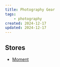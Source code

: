 ```yaml
---
title: Photography Gear
tags:
	- photography
created: 2024-12-17
updated: 2024-12-17
---
```



## Stores

- [Moment](https://www.shopmoment.com)